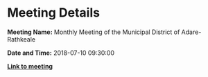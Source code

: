 # Meeting Details

**Meeting Name:** Monthly Meeting of the Municipal District of Adare-Rathkeale

**Date and Time:** 2018-07-10 09:30:00

**<a href="https://www.limerick.ie/council/whats-on/monthly-meeting-municipal-district-adare-rathkeale-38" target="_blank">Link to meeting</a>**
